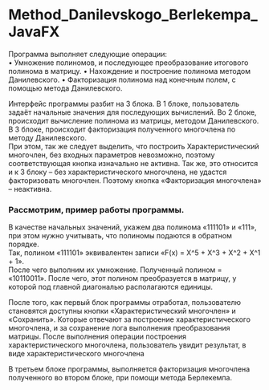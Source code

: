 # Method_Danilevskogo_Berlekempa_JavaFX
Программа выполняет следующие операции:  
•	Умножение полиномов, и последующее преобразование итогового полинома в матрицу.
•	Нахождение и построение полинома методом Данилевского.
•	Факторизация полинома над конечным полем, с помощью метода Данилевского.


Интерфейс программы разбит на 3 блока. В 1 блоке, пользователь задаёт начальные значения для последующих вычислений. 
Во 2 блоке, происходит вычисление полинома из матрицы, методом Данилевского. В 3 блоке, происходит факторизация полученного многочлена по методу Данилевского.  
При этом, так же следует выделить, что построить Характеристический многочлен, без входных параметров невозможно, поэтому соответствующая кнопка изначально не активна. 
Так же, это относится и к 3 блоку – без характеристического многочлена, не удастся факторизовать многочлен. Поэтому кнопка «Факторизация многочлена» – неактивна.
  
### Рассмотрим, пример работы программы.  
В качестве начальных значений, укажем два полинома «111101» и «111», при этом нужно учитывать, что полиномы подаются в обратном порядке.  
Так, полином «111101» эквивалентен записи «F(x) = X^5 + X^3 + X^2 + X^1 + 1».  
После чего выполним их умножение. Полученный полином = «10110011». После чего, этот полином преобразуется в матрицу, у которой под главной диагональю располагаются единицы.  
  
После того, как первый блок программы отработал, пользователю становятся доступны кнопки «Характеристический многочлен» и «Сохранить». 
Которые отвечают за построение характеристического многочлена, и за сохранение лога выполнения преобразования матрицы. 
После выполнения операции построения характеристического многочлена, пользователь увидит результат, в виде характеристического многочлена  
  
В третьем блоке программы, выполняется факторизация многочлена полученного во втором блоке, при помощи метода Берлекемпа.  
